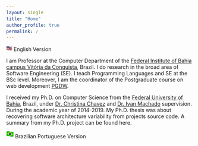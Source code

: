```yaml
---
layout: single
title: "Home"
author_profile: true
permalink: /
---
```

<img src="/images/us_4.png" alt="English version" style="height: 15px; width:16px;"/> English Version 

<!-- # ![English version](https://octodex.github.com/images/yaktocat.png) -->

I am Professor at the Computer Department of the [Federal Institute of Bahia campus Vitória da Conquista](http://portal.ifba.edu.br/conquista), Brazil. I do research in the broad area of Software Engineering (SE). I teach Programming Languages and SE at the BSc level. Moreover, I am the coordinator of the Postgraduate course on web development [PGDW](http://portal.ifba.edu.br/conquista/pos).

I received my Ph.D. on Computer Science from the [Federal University of Bahia](http://pgcomp.dcc.ufba.br/), Brazil, under [Dr. Christina Chavez](http://wiki.dcc.ufba.br/Aside/ProfChristinaFlach) and [Dr. Ivan Machado](http://ivanmachado.com.br/) supervision. During the academic year of 2014-2019. My Ph.D. thesis was about recovering software architecture variability from projects source code. A summary from my Ph.D. project can be found here.

<img src="/images/br_6.png" alt="Portuguese version" style="height: 20px; width:20px;"/> Brazilian Portuguese Version 
